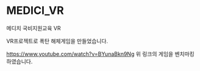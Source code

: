 # MEDICI_VR
메디치 국비지원교육 VR

VR프로젝트로 폭탄 해체게임을 만들었습니다.

https://www.youtube.com/watch?v=BYunaBkn9Ng
위 링크의 게임을 벤치마킹하였습니다.


